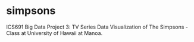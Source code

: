 simpsons
========

ICS691 Big Data Project 3: TV Series Data Visualization of The Simpsons - Class at University of Hawaii at Manoa.
